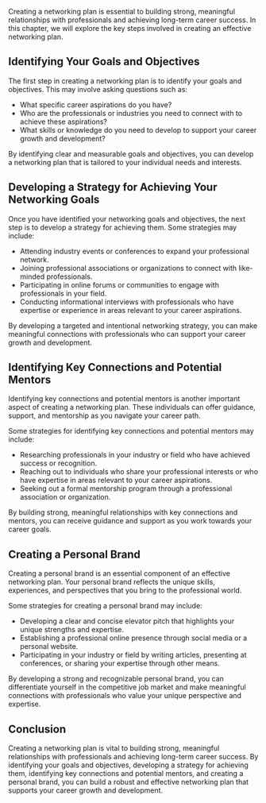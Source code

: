 
Creating a networking plan is essential to building strong, meaningful relationships with professionals and achieving long-term career success. In this chapter, we will explore the key steps involved in creating an effective networking plan.

Identifying Your Goals and Objectives
-------------------------------------

The first step in creating a networking plan is to identify your goals and objectives. This may involve asking questions such as:

* What specific career aspirations do you have?
* Who are the professionals or industries you need to connect with to achieve these aspirations?
* What skills or knowledge do you need to develop to support your career growth and development?

By identifying clear and measurable goals and objectives, you can develop a networking plan that is tailored to your individual needs and interests.

Developing a Strategy for Achieving Your Networking Goals
---------------------------------------------------------

Once you have identified your networking goals and objectives, the next step is to develop a strategy for achieving them. Some strategies may include:

* Attending industry events or conferences to expand your professional network.
* Joining professional associations or organizations to connect with like-minded professionals.
* Participating in online forums or communities to engage with professionals in your field.
* Conducting informational interviews with professionals who have expertise or experience in areas relevant to your career aspirations.

By developing a targeted and intentional networking strategy, you can make meaningful connections with professionals who can support your career growth and development.

Identifying Key Connections and Potential Mentors
-------------------------------------------------

Identifying key connections and potential mentors is another important aspect of creating a networking plan. These individuals can offer guidance, support, and mentorship as you navigate your career path.

Some strategies for identifying key connections and potential mentors may include:

* Researching professionals in your industry or field who have achieved success or recognition.
* Reaching out to individuals who share your professional interests or who have expertise in areas relevant to your career aspirations.
* Seeking out a formal mentorship program through a professional association or organization.

By building strong, meaningful relationships with key connections and mentors, you can receive guidance and support as you work towards your career goals.

Creating a Personal Brand
-------------------------

Creating a personal brand is an essential component of an effective networking plan. Your personal brand reflects the unique skills, experiences, and perspectives that you bring to the professional world.

Some strategies for creating a personal brand may include:

* Developing a clear and concise elevator pitch that highlights your unique strengths and expertise.
* Establishing a professional online presence through social media or a personal website.
* Participating in your industry or field by writing articles, presenting at conferences, or sharing your expertise through other means.

By developing a strong and recognizable personal brand, you can differentiate yourself in the competitive job market and make meaningful connections with professionals who value your unique perspective and expertise.

Conclusion
----------

Creating a networking plan is vital to building strong, meaningful relationships with professionals and achieving long-term career success. By identifying your goals and objectives, developing a strategy for achieving them, identifying key connections and potential mentors, and creating a personal brand, you can build a robust and effective networking plan that supports your career growth and development.
